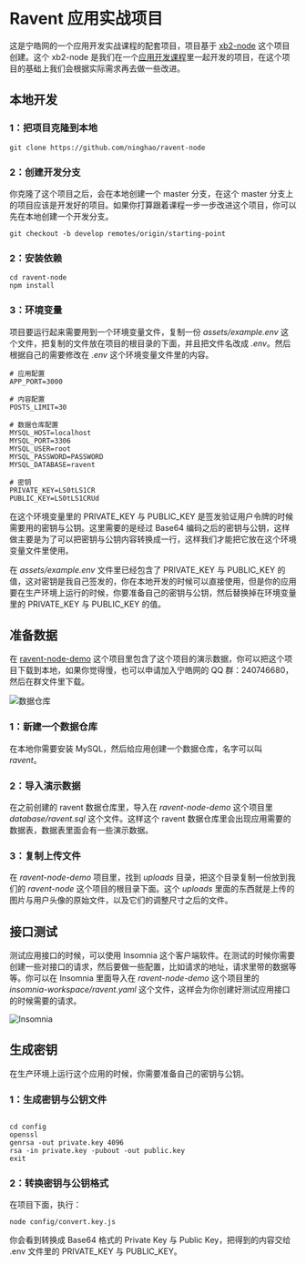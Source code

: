 # Ravent 应用实战项目

这是宁皓网的一个应用开发实战课程的配套项目，项目基于 [xb2-node](https://github.com/ninghao/xb2-node) 这个项目创建。这个 xb2-node 是我们在一个[应用开发课程](https://ninghao.net/package/xb2-node)里一起开发的项目，在这个项目的基础上我们会根据实际需求再去做一些改进。

## 本地开发

### **1：把项目克隆到本地**

```
git clone https://github.com/ninghao/ravent-node
```

### **2：创建开发分支**

你克隆了这个项目之后，会在本地创建一个 master 分支，在这个 master 分支上的项目应该是开发好的项目。如果你打算跟着课程一步一步改进这个项目，你可以先在本地创建一个开发分支。

```
git checkout -b develop remotes/origin/starting-point
```

### **2：安装依赖**

```
cd ravent-node
npm install
```

### **3：环境变量**

项目要运行起来需要用到一个环境变量文件，复制一份 _assets/example.env_ 这个文件，把复制的文件放在项目的根目录的下面，并且把文件名改成 _.env_。然后根据自己的需要修改在 _.env_ 这个环境变量文件里的内容。

```
# 应用配置
APP_PORT=3000

# 内容配置
POSTS_LIMIT=30

# 数据仓库配置
MYSQL_HOST=localhost
MYSQL_PORT=3306
MYSQL_USER=root
MYSQL_PASSWORD=PASSWORD
MYSQL_DATABASE=ravent

# 密钥
PRIVATE_KEY=LS0tLS1CR
PUBLIC_KEY=LS0tLS1CRUd
```

在这个环境变量里的 PRIVATE_KEY 与 PUBLIC_KEY 是签发验证用户令牌的时候需要用的密钥与公钥。这里需要的是经过 Base64 编码之后的密钥与公钥，这样做主要是为了可以把密钥与公钥内容转换成一行，这样我们才能把它放在这个环境变量文件里使用。

在 _assets/example.env_ 文件里已经包含了 PRIVATE_KEY 与 PUBLIC_KEY 的值，这对密钥是我自己签发的，你在本地开发的时候可以直接使用，但是你的应用要在生产环境上运行的时候，你要准备自己的密钥与公钥，然后替换掉在环境变量里的 PRIVATE_KEY 与 PUBLIC_KEY 的值。

## 准备数据

在 [ravent-node-demo](https://github.com/ninghao/ravent-node-demo) 这个项目里包含了这个项目的演示数据，你可以把这个项目下载到本地，如果你觉得慢，也可以申请加入宁皓网的 QQ 群：240746680，然后在群文件里下载。

![数据仓库](https://raw.githubusercontent.com/ninghao/ravent-node/master/assets/images/Snip20200714_3.png)

### 1：新建一个数据仓库

在本地你需要安装 MySQL，然后给应用创建一个数据仓库，名字可以叫 _ravent_。

### 2：导入演示数据

在之前创建的 ravent 数据仓库里，导入在 _ravent-node-demo_ 这个项目里 _database/ravent.sql_ 这个文件。这样这个 ravent 数据仓库里会出现应用需要的数据表，数据表里面会有一些演示数据。

### 3：复制上传文件

在 _ravent-node-demo_ 项目里，找到 _uploads_ 目录，把这个目录复制一份放到我们的 _ravent-node_ 这个项目的根目录下面。这个 _uploads_ 里面的东西就是上传的图片与用户头像的原始文件，以及它们的调整尺寸之后的文件。

## 接口测试

测试应用接口的时候，可以使用 Insomnia 这个客户端软件。在测试的时候你需要创建一些对接口的请求，然后要做一些配置，比如请求的地址，请求里带的数据等等。你可以在 Insomnia 里面导入在 _ravent-node-demo_ 这个项目里的 _insomnia-workspace/ravent.yaml_ 这个文件，这样会为你创建好测试应用接口的时候需要的请求。

![Insomnia](https://raw.githubusercontent.com/ninghao/ravent-node/master/assets/images/Snip20200714_5.png)

## 生成密钥

在生产环境上运行这个应用的时候，你需要准备自己的密钥与公钥。

### 1：生成密钥与公钥文件

```

cd config
openssl
genrsa -out private.key 4096
rsa -in private.key -pubout -out public.key
exit

```

### 2：转换密钥与公钥格式

在项目下面，执行：

```
node config/convert.key.js
```

你会看到转换成 Base64 格式的 Private Key 与 Public Key，把得到的内容交给 .env 文件里的 PRIVATE_KEY 与 PUBLIC_KEY。

